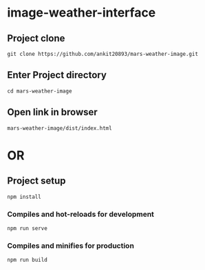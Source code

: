 # image-weather-interface

## Project clone
```
git clone https://github.com/ankit20893/mars-weather-image.git
```

## Enter Project directory
```
cd mars-weather-image
```

## Open link in browser
```
mars-weather-image/dist/index.html
```

# OR


## Project setup
```
npm install
```

### Compiles and hot-reloads for development
```
npm run serve
```

### Compiles and minifies for production
```
npm run build
```
